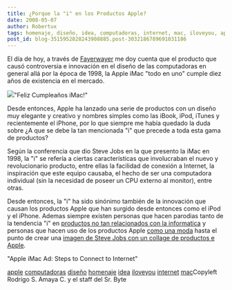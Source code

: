 ```yaml
---
title: ¿Porque la "i" en los Productos Apple?
date: 2008-05-07
author: Robertux
tags: homenaje, diseño, idea, computadoras, internet, mac, iloveyou, apple
post_id: blog-3515952828243908885.post-3032186789691031186
---
```


El día de hoy, a través de [Fayerwayer](http://www.fayerwayer.com/2008/05/10-anos-del-imac/#more-6912)
      me doy cuenta que el producto que causó controversia e innovación en el diseño de las computadoras
      en general allá por la época de 1998, la Apple iMac "todo en uno" cumple diez años de existencia en el
      mercado.

[![](http://bp2.blogger.com/_jH77WNrMVRA/SCHo5Dw3a5I/AAAAAAAAA24/K1mwyq4GAMw/s320/iMacs.png)](http://bp2.blogger.com/_jH77WNrMVRA/SCHo5Dw3a5I/AAAAAAAAA24/K1mwyq4GAMw/s1600-h/iMacs.png)"Feliz Cumpleaños iMac!"

Desde entonces, Apple ha lanzado una
      serie de productos con un diseño muy elegante y creativo y
      nombres simples como las iBook, iPod, iTunes y recientemente el iPhone, por lo que siempre me
      había quedado la duda sobre ¿A que
      se debe la tan mencionada "i" que precede a toda esta gama de productos?

Según la conferencia que dio Steve Jobs en la que presento la iMac en 1998,
      la "i" se refería a ciertas características que involucraban el nuevo y revolucionario
      producto, entre ellas la facilidad de conexión a Internet, la inspiración que este equipo
      causaba, el hecho de ser una computadora individual (sin la necesidad de poseer un CPU externo
      al monitor), entre otras.

Desde entonces, la "i" ha sido sinónimo
      también de la innovación que causan los productos Apple que han surgido desde entonces como el
      iPod y el iPhone. Ademas siempre existen personas que hacen parodias tanto de la tendencia "i"
      en [productos no tan relacionados con la informatica](http://www.freakingnews.com/Odd-Apple-Products-Pictures--519.asp) y personas que hacen uso de los productos
      Apple [como una moda](http://www.linkinn.com/_Funny_Apple_Product_And_Design) hasta el punto de crear una [imagen de Steve Jobs con un collage de productos e Apple](http://www.geekologie.com/2008/03/steve_jobs_picture_made_of_app.php).

"Apple iMac Ad: Steps to Connect to
      Internet"

[apple](http://www.blogalaxia.com/tags/apple) [computadoras](http://www.blogalaxia.com/tags/computadoras) [diseño](http://www.blogalaxia.com/tags/diseno) [homenaje](http://www.blogalaxia.com/tags/homenaje) [idea](http://www.blogalaxia.com/tags/idea) [iloveyou](http://www.blogalaxia.com/tags/iloveyou) [internet](http://www.blogalaxia.com/tags/internet) [mac](http://www.blogalaxia.com/tags/mac)Copyleft Rodrigo S. Amaya C. y el staff del Sr.
      Byte